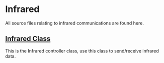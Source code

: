 # Infrared

All source files relating to infrared communications are found here.

## [Infrared Class](Infrared.h)

This is the Infrared controller class, use this class to send/receive infrared data.
